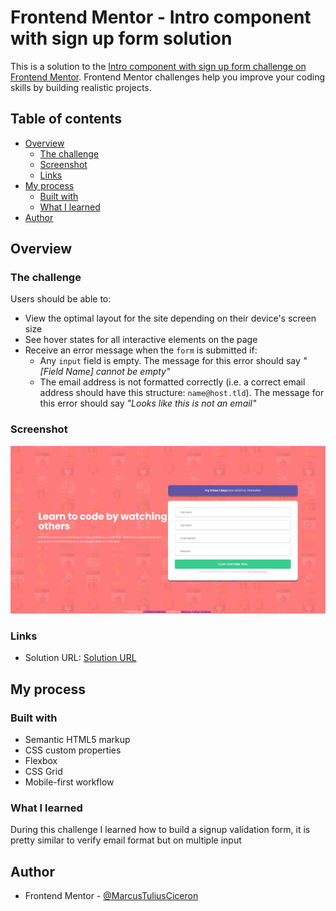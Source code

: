 # Frontend Mentor - Intro component with sign up form solution

This is a solution to the [Intro component with sign up form challenge on Frontend Mentor](https://www.frontendmentor.io/challenges/intro-component-with-signup-form-5cf91bd49edda32581d28fd1). Frontend Mentor challenges help you improve your coding skills by building realistic projects. 

## Table of contents

- [Overview](#overview)
  - [The challenge](#the-challenge)
  - [Screenshot](#screenshot)
  - [Links](#links)
- [My process](#my-process)
  - [Built with](#built-with)
  - [What I learned](#what-i-learned)
- [Author](#author)

## Overview

### The challenge

Users should be able to:

- View the optimal layout for the site depending on their device's screen size
- See hover states for all interactive elements on the page
- Receive an error message when the `form` is submitted if:
  - Any `input` field is empty. The message for this error should say *"[Field Name] cannot be empty"*
  - The email address is not formatted correctly (i.e. a correct email address should have this structure: `name@host.tld`). The message for this error should say *"Looks like this is not an email"*

### Screenshot

![](./ksnip_20220319-174355.png)

### Links

- Solution URL: [Solution URL](https://marcustuliusciceron.github.io/Intro-component-with-sign-up-form-challenge-hub/)

## My process

### Built with

- Semantic HTML5 markup
- CSS custom properties
- Flexbox
- CSS Grid
- Mobile-first workflow

### What I learned

During this challenge I learned how to build a signup validation form, it is pretty similar to verify email format but on multiple input

## Author

- Frontend Mentor - [@MarcusTuliusCiceron](https://www.frontendmentor.io/profile/MarcusTuliusCiceron)
